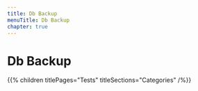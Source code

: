 ```yaml
---
title: Db Backup
menuTitle: Db Backup
chapter: true
---
```


# Db Backup

{{% children titlePages="Tests" titleSections="Categories" /%}}